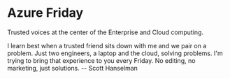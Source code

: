 Azure Friday
=======

Trusted voices at the center of the Enterprise and Cloud computing.

I learn best when a trusted friend sits down with me and we pair on a problem. Just two engineers, a laptop and the cloud, solving problems. I'm trying to bring that experience to you every Friday. No editing, no marketing, just solutions. -- Scott Hanselman

